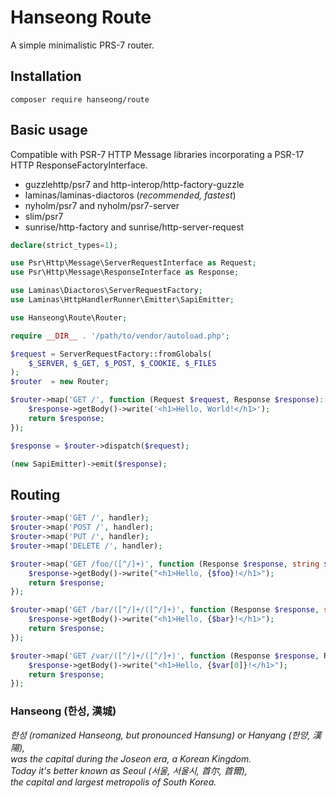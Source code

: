 # Hanseong Route

A simple minimalistic PRS-7 router.

## Installation
```
composer require hanseong/route
```

## Basic usage

Compatible with PSR-7 HTTP Message libraries incorporating a PSR-17 HTTP ResponseFactoryInterface.

 - guzzlehttp/psr7 and http-interop/http-factory-guzzle
 - laminas/laminas-diactoros (*recommended, fastest*)
 - nyholm/psr7 and nyholm/psr7-server
 - slim/psr7
 - sunrise/http-factory and sunrise/http-server-request

```PHP
declare(strict_types=1);

use Psr\Http\Message\ServerRequestInterface as Request;
use Psr\Http\Message\ResponseInterface as Response;

use Laminas\Diactoros\ServerRequestFactory;
use Laminas\HttpHandlerRunner\Emitter\SapiEmitter;

use Hanseong\Route\Router;

require __DIR__ . '/path/to/vendor/autoload.php';

$request = ServerRequestFactory::fromGlobals(
    $_SERVER, $_GET, $_POST, $_COOKIE, $_FILES
);
$router  = new Router;

$router->map('GET /', function (Request $request, Response $response): Response {
    $response->getBody()->write('<h1>Hello, World!</h1>');
    return $response;
});

$response = $router->dispatch($request);

(new SapiEmitter)->emit($response);
```

## Routing
```PHP
$router->map('GET /', handler);
$router->map('POST /', handler);
$router->map('PUT /', handler);
$router->map('DELETE /', handler);
```

```PHP
$router->map('GET /foo/([^/]+)', function (Response $response, string $foo): Response {
    $response->getBody()->write("<h1>Hello, {$foo}!</h1>");
    return $response;
});

$router->map('GET /bar/([^/]+/([^/]+)', function (Response $response, string $foo, string $bar): Response {
    $response->getBody()->write("<h1>Hello, {$bar}!</h1>");
    return $response;
});

$router->map('GET /var/([^/]+/([^/]+)', function (Response $response, Request $request, array $var): Response {
    $response->getBody()->write("<h1>Hello, {$var[0]}!</h1>");
    return $response;
});
```

### Hanseong (한성, 漢城)

*한성 (romanized Hanseong, but pronounced Hansung) or Hanyang (한양, 漢陽),\
was the capital during the Joseon era, a Korean Kingdom.\
Today it's better known as Seoul (서울, 서울시, 首尔, 首爾),\
the capital and largest metropolis of South Korea.*